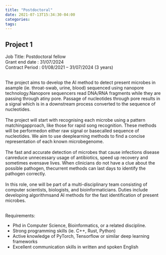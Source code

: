 ```yaml
---
title: "Postdoctoral"
date: 2021-07-13T15:34:30-04:00
categories:
tags:
---
```


<h2>Project 1</h2>
<body>
Job Title: Postdoctoral fellow<br />
Grant end date :  31/07/2024<br />
Contract Period : 01/08/2021 – 31/07/2024 (3 years)<br /><br />

The   project   aims   to   develop   the   AI   method   to   detect   present   microbes   in   asample   (ie.   throat-swab,   urine,   blood)   sequenced   using nanopore   technology.Nanopore sequencers read DNA/RNA fragments while they are passing through atiny pore. Passage of nucleotides through pore results in a signal which is in a downstream process converted to the sequence of nucleotides.<br /><br />
The project will start with recognising each microbe using a pattern matchingapproach, like those for rapid song recognition. These methods will be performedon either raw signal or basecalled sequence of nucleotides. We aim to use deeplearning   methods   to   find   a   concise   representation   of   each   known   microbegenome.<br /><br />
The fast and accurate detection of microbes that cause infections disease canreduce unnecessary usage of antibiotics, speed up recovery and sometimes evensave lives. When clinicians do not have a clue about the possible pathogen, thecurrent methods can last days to identify the pathogen correctly.<br /><br />
In this role, one will be part of a multi-disciplinary team consisting of computer scientists, biologists, and bioinformaticians. Duties include developing algorithmsand AI methods for the fast identification of present microbes.<br /><br />

Requirements:<br />
- Phd in Computer Science, Bioinformatics, or a related discipline.<br />
- Strong programming skills (ie. C++, Rust, Python)<br />
- Active knowledge of PyTorch, Tensorflow or similar deep learning frameworks<br />
- Excellent communication skills in written and spoken English<br /><br />
<body/>
